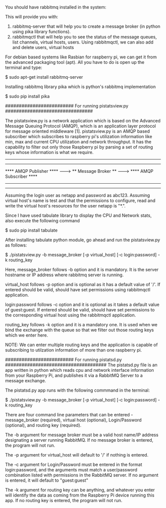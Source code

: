 You should have rabbitmq installed in the system:

This will provide you with:
1.  rabbitmq-server that will help you to create a message broker (in python using 
	pika library functions).
2.  rabbitmqctl that will help you to see the status of the message queues, list 
	channels, virtual hosts, users. Using rabbitmqctl, we can also add and delete 
	users, virtual hosts

For debian based systems like Rasbian for raspberry pi, we can get it from the 
advanced packaging tool (apt). All you have to do is open up the terminal and type:

$ sudo apt-get install rabbitmq-server

Installing rabbitmq library pika which is python's rabbitmq implementation

$ sudo pip install pika

######################### For running pistatsview.py ################################

The pistatsview.py is a network application which is based on the Advanced Message 
Queuing Protocol (AMQP), which is an application layer protocol for message oriented
middleware [1]. pistatsview.py is an AMQP based subscriber which subscribes to
raspberry pi's utilization information like min, max and current CPU utilization and
network throughput. It has the capability to filter out only those Raspberry pi 
by parsing a set of routing keys whose information is what we require.

*************************								 *************************
************************* 	   ********************	     *************************
**** AMQP Publisher  **** ---> ** Message Broker ** ---> **** AMQP Subscriber ****
*************************	   ********************	     *************************
*************************								 *************************

Assuming the login user as netapp and password as abc123. Assuming virtual host's 
name is test and that the permissions to configure, read and write the virtual 
host's resources for the user netapp is "*.".

Since I have used tabulate library to display the CPU and Network stats, also execute 
the following command

$ sudo pip install tabulate

After installing tabulate python module, go ahead and run the pistatsview.py as 
follows:

$ ./pistatsview.py -b message_broker [-p virtual_host] [-c login:password] -k routing_key

Here, message_broker follows -b option and it is mandatory. It is the server 
hostname or IP address where rabbitmq server is running.

virtual_host follows -p option and is optional as it has a default value of '/'. 
If entered should be valid, should have set permissions using rabbitmqctl 
application.

login:password follows -c option and it is optional as it takes a default value of 
guest:guest. If entered should be valid, should have set permissions to the 
corresponding virtual host using the rabbitmqctl application.

routing_key follows -k option and it is a mandatory one. It is used when we bind the
exchange with the queue so that we filter out those routing keys which we enter here.

NOTE: We can enter multiple routing keys and the application is capable of 
subscribing to utilzation information of more than one raspberry pi.

######################### For running pistatsd.py #####################################
The pistatsd.py file is an app written in python which reads cpu and network interface information from your Raspberry Pi, and publishes it via a RabbitMQ Server to a message exchange.

The pistatsd.py app runs with the following commmand in the terminal:

$ ./pistatsview.py -b message_broker [-p virtual_host] [-c login:password] -k routing_key

There are four command line parameters that can be entered - message_broker (required), virtual host (optional), Login/Password (optional), and routing key (required).

The -b argument for message broker must be a valid host name/IP address designating a server running RabbitMQ. If no message broker is entered, the program will not run.

The -p argument for virtual_host will default to '/' if nothing is entered.

The -c argument for Login/Password must be entered in the format login:password, and the arguments must match a user/password combination listed with permissions in the RabbitMQ server. If no argument is entered, it will default to "guest:guest"

The -k argument for routing key can be anything, and whatever you enter will identify the data as coming from the Raspberry Pi device running this app. If no routing key is entered, the program will not run.
